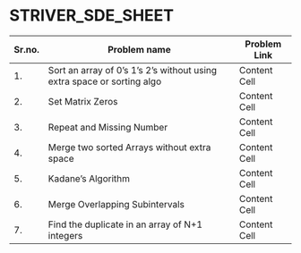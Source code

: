 # STRIVER_SDE_SHEET
|Sr.no.| Problem name  |    Problem Link      |
|------| ------------- | ------------- |
|  1.  | Sort an array of 0’s 1’s 2’s without using extra space or sorting algo | Content Cell  |
|2.| Set Matrix Zeros   | Content Cell  |
|3.|Repeat and Missing Number  | Content Cell  |
|4.| Merge two sorted Arrays without extra space| Content Cell  |
|5.| Kadane’s Algorithm | Content Cell  |
|6.| Merge Overlapping Subintervals| Content Cell  |
|7.| Find the duplicate in an array of N+1 integers| Content Cell  |
